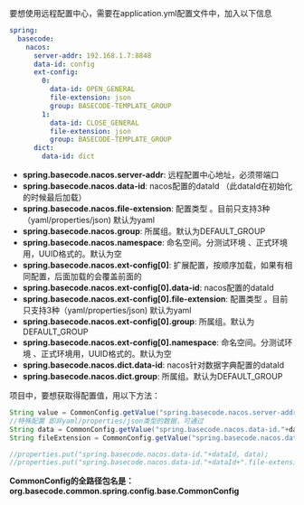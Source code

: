 要想使用远程配置中心，需要在application.yml配置文件中，加入以下信息


```yml
spring:
  basecode:
    nacos:
      server-addr: 192.168.1.7:8848
      data-id: config
      ext-config:
        0:
          data-id: OPEN_GENERAL
          file-extension: json
          group: BASECODE-TEMPLATE_GROUP
        1:
          data-id: CLOSE_GENERAL
          file-extension: json
          group: BASECODE-TEMPLATE_GROUP
      dict:
        data-id: dict
```
- **spring.basecode.nacos.server-addr**: 远程配置中心地址，必须带端口
- **spring.basecode.nacos.data-id**:  nacos配置的dataId （此dataId在初始化的时候最后加载）
- **spring.basecode.nacos.file-extension**: 配置类型 。目前只支持3种（yaml/properties/json) 默认为yaml
- **spring.basecode.nacos.group**: 所属组。默认为DEFAULT_GROUP
- **spring.basecode.nacos.namespace**: 命名空间。分测试环境 、正式环境用，UUID格式的。默认为空
- **spring.basecode.nacos.ext-config[0]**: 扩展配置，按顺序加载，如果有相同配置，后面加载的会覆盖前面的
- **spring.basecode.nacos.ext-config[0].data-id**:  nacos配置的dataId
- **spring.basecode.nacos.ext-config[0].file-extension**: 配置类型 。目前只支持3种（yaml/properties/json) 默认为yaml
- **spring.basecode.nacos.ext-config[0].group**: 所属组。默认为DEFAULT_GROUP
- **spring.basecode.nacos.ext-config[0].namespace**: 命名空间。分测试环境 、正式环境用，UUID格式的。默认为空
- **spring.basecode.nacos.dict.data-id**:  nacos针对数据字典配置的dataId
- **spring.basecode.nacos.dict.group**: 所属组。默认为DEFAULT_GROUP


项目中，要想获取得配置值，用以下方法：


```java
String value = CommonConfig.getValue("spring.basecode.nacos.server-addr");
//特殊配置 即非yaml/properties/json类型的数据，可通过
String data = CommonConfig.getValue("spring.basecode.nacos.data-id."+dataId);//data即对应dataId内容 获取后可以自己解释
String fileExtension = CommonConfig.getValue("spring.basecode.nacos.data-id."+dataId+".file-extension");//fileExtension即对应数据类型

//properties.put("spring.basecode.nacos.data-id."+dataId, data);
//properties.put("spring.basecode.nacos.data-id."+dataId+".file-extension", fileExtension);

```


**CommonConfig的全路径包名是：org.basecode.common.spring.config.base.CommonConfig**